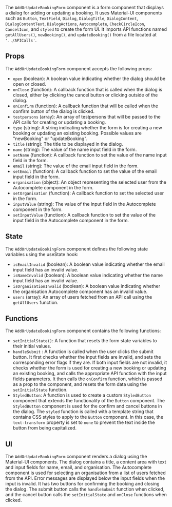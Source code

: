 The `AddOrUpdateBookingForm` component is a form component that displays a dialog for adding or updating a booking. It uses Material-UI components such as `Button`, `TextField`, `Dialog`, `DialogTitle`, `DialogContent`, `DialogContentText`, `DialogActions`, `Autocomplete`, `CheckCircleIcon`, `CancelIcon`, and `styled` to create the form UI. It imports API functions named `getAllUsers()`, `newBooking()`, and `updateBooking()` from a file located at `'../APICalls'`.

## Props

The `AddOrUpdateBookingForm` component accepts the following props:

- `open` (boolean): A boolean value indicating whether the dialog should be open or closed.
- `onClose` (function):  A callback function that is called when the dialog is closed, either by clicking the cancel button or clicking outside of the dialog.
- `onConfirm` (function): A callback function that will be called when the confirm button of the dialog is clicked.
- `testpersons` (array): An array of testpersons that will be passed to the API calls for creating or updating a booking.
- `type` (string): A string indicating whether the form is for creating a new booking or updating an existing booking. Possible values are "newBooking" or "updateBooking".
- `title` (string): The title to be displayed in the dialog.
- `name` (string): The value of the name input field in the form.
- `setName` (function): A callback function to set the value of the name input field in the form.
- `email` (string): The value of the email input field in the form.
- `setEmail` (function): A callback function to set the value of the email input field in the form.
- `organisation` (object): An object representing the selected user from the Autocomplete component in the form.
- `setOrganisation` (function): A callback function to set the selected user in the form.
- `inputValue` (string): The value of the input field in the Autocomplete component in the form.
- `setInputValue` (function): A callback function to set the value of the input field in the Autocomplete component in the form.

## State

The `AddOrUpdateBookingForm` component defines the following state variables using the useState hook:

- `isEmailInvalid` (boolean): A boolean value indicating whether the email input field has an invalid value.
- `isNameInvalid` (boolean): A boolean value indicating whether the name input field has an invalid value.
- `isOrganisationInvalid` (boolean): A boolean value indicating whether the organisation Autocomplete component has an invalid value.
- `users` (array): An array of users fetched from an API call using the `getAllUsers` function.

## Functions

The `AddOrUpdateBookingForm` component contains the following functions:

- `setInitialState()`: A function that resets the form state variables to their initial values.
- `handleSubmit` : A function is called when the user clicks the submit button. It first checks whether the input fields are invalid, and sets the corresponding error flags if they are. If both input fields are not invalid, it checks whether the form is used for creating a new booking or updating an existing booking, and calls the appropriate API function with the input fields parameters. It then calls the `onConfirm` function, which is passed as a prop to the component, and resets the form data using the `setInitialState` function.
- `StyledButton`: A function is used to create a custom `StyledButton` component that extends the functionality of the `Button` component. The `StyledButton` component is used for the confirm and cancel buttons in the dialog. The `styled` function is called with a template string that contains CSS styles to apply to the `Button` component. In this case, the `text-transform` property is set to `none` to prevent the text inside the button from being capitalized.

## UI

The `AddOrUpdateBookingForm` component renders a dialog using the Material-UI components. The dialog contains a title, a content area with text and input fields for name, email, and organisation. The Autocomplete component is used for selecting an organisation from a list of users fetched from the API. Error messages are displayed below the input fields when the input is invalid. It has two buttons for confirming the booking and closing the dialog. The submit button calls the `handleSubmit` function when clicked, and the cancel button calls the `setInitialState` and `onClose` functions when clicked.

